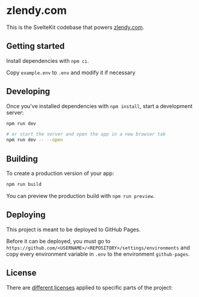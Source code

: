 # zlendy.com

This is the SvelteKit codebase that powers [zlendy.com](https://zlendy.com/).

## Getting started

Install dependencies with `npm ci`.

Copy `example.env` to `.env` and modify it if necessary

## Developing

Once you've installed dependencies with `npm install`, start a development server:

```bash
npm run dev

# or start the server and open the app in a new browser tab
npm run dev -- --open
```

## Building

To create a production version of your app:

```bash
npm run build
```

You can preview the production build with `npm run preview`.

## Deploying

This project is meant to be deployed to GitHub Pages.

Before it can be deployed, you must go to `https://github.com/<USERNAME>/<REPOSITORY>/settings/environments` and copy every environment variable in `.env` to the environment `github-pages`.

## License

There are [different licenses](LICENSE.md) applied to specific parts of the project:
